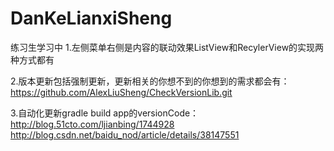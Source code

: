 # DanKeLianxiSheng
练习生学习中
1.左侧菜单右侧是内容的联动效果ListView和RecylerView的实现两种方式都有

2.版本更新包括强制更新，更新相关的你想不到的你想到的需求都会有：https://github.com/AlexLiuSheng/CheckVersionLib.git

3.自动化更新gradle build app的versionCode：http://blog.51cto.com/ljianbing/1744928  http://blog.csdn.net/baidu_nod/article/details/38147551

